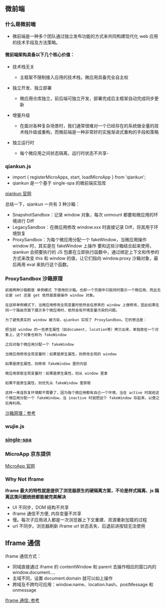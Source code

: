 ## 微前端

### 什么是微前端

- 微前端是一种多个团队通过独立发布功能的方式来共同构建现代化 web 应用的技术手段及方法策略。

#### 微前端架构具备以下几个核心价值：

- 技术栈无关

  - 主框架不限制接入应用的技术栈，微应用具备完全自主权

- 独立开发、独立部署

  - 微应用仓库独立，前后端可独立开发，部署完成后主框架自动完成同步更新

- 增量升级

  - 在面对各种复杂场景时，我们通常很难对一个已经存在的系统做全量的技术栈升级或重构，而微前端是一种非常好的实施渐进式重构的手段和策略

- 独立运行时
  - 每个微应用之间状态隔离，运行时状态不共享-

### qiankun.js

- import { registerMicroApps, start, loadMicroApp } from 'qiankun';
- qiankun 是一个基于 single-spa 的微前端实现库  

[qiankun 官网](https://qiankun.umijs.org/zh/)

总结一下，qiankun 一共有 3 种沙箱：

- SnapshotSandbox：记录 window 对象，每次 unmount 都要和微应用的环境进行 Diff
- LegacySandbox：在微应用修改 window.xxx 时直接记录 Diff，将其用于环境恢复
- ProxySandbox：为每个微应用分配一个 fakeWindow，当微应用操作 window 时，其实是在 fakeWindow 上操作
  要和这些沙箱结合起来使用，qiankun 会把要执行的 JS 包裹在立即执行函数中，通过绑定上下文和传参的方式来改变 this 和 window 的值，让它们指向 window.proxy 沙箱对象，最后再用 eval 来执行这个函数。

### ProxySandbox 沙箱原理

```
前面两种沙箱都是 单例模式 下使用的沙箱。也即一个页面中只能同时展示一个微应用，而且无论是 set 还是 get 依然是直接操作 window 对象。

在这样单例模式下，当微应用修改全局变量时依然会在原来的 window 上做修改，因此如果在同一个路由页面下展示多个微应用时，依然会有环境变量污染的问题。

为了避免真实的 window 被污染，qiankun 实现了 ProxySandbox。它的想法是：

把当前 window 的一些原生属性（如document, location等）拷贝出来，单独放在一个对象上，这个对象也称为 fakeWindow

之后对每个微应用分配一个 fakeWindow

当微应用修改全局变量时：如果是原生属性，则修改全局的 window

如果是原生属性，则修改 fakeWindow 里的内容

微应用获取全局变量时：如果是原生属性，则从 window 里拿

如果不是原生属性，则优先从 fakeWindow 里获取

这样一来连恢复环境都不需要了，因为每个微应用都有自己一个环境，当在 active 时就给这个微应用分配一个 fakeWindow，当 inactive 时就把这个 fakeWindow 存起来，以便之后再利用。
```

[沙箱原理：参考](https://www.ezd.cc/zs/30565.html)

### wujie.js

### [single-spa](https://zh-hans.single-spa.js.org/docs/getting-started-overview/)

### MicroApp 京东提供

[MicroApp 官网](https://zeroing.jd.com/)

### Why Not Iframe

**iframe 最大的特性就是提供了浏览器原生的硬隔离方案，不论是样式隔离、js 隔离这类问题统统都能被完美解决**

- UI 不同步，DOM 结构不共享
- iframe 通信不方便, 内存变量不共享
- 慢。每次子应用进入都是一次浏览器上下文重建、资源重新加载的过程
- url 不同步。浏览器刷新 iframe url 状态丢失、后退前进按钮无法使用

## Iframe 通信

iframe 通信方式：

- 同域直接通过 iframe 的 contentWindow 和 parent 去操作相应的窗口内的 window.document....
- 主域不同，设置 document.domain 就可以如上操作
- 跨域及不跨均可应用：window.name、location.hash、postMessage 和 onmessage

[Iframe 通信: 参考](https://blog.csdn.net/CamilleZJ/article/details/128056333)
